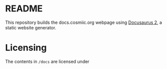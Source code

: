 # README

This repository builds the docs.cosmiic.org webpage using [Docusaurus 2](https://docusaurus.io/), a static website generator.

# Licensing

The contents in `/docs` are licensed under


